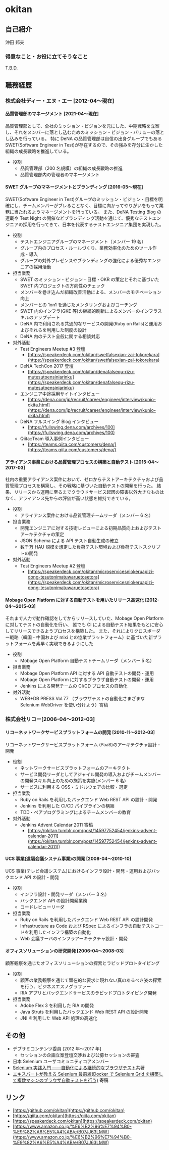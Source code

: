 # okitan

## 自己紹介

沖田 邦夫

### 得意なこと・お役に立てそうなこと

T.B.D.

## 職務経歴

### 株式会社ディー・エヌ・エー [2012-04〜現在]

#### 品質管理部のマネージメント [2021-04〜現在]

品質管理部として、全社のミッション・ビジョンを元にした、中期戦略を立案し、それをメンバーに落とし込むためのミッション・ビジョン・バリューの落とし込みを行っている。
特に DeNA の品質管理部は自信の出身グループでもある SWET(Software Engineer in Test)が存在するので、その強みを存分に生かした組織の成長戦略を推進している。

- 役割
  - 品質管理部（200 名規模）の組織の成長戦略の推進
  - 品質管理部内の管理者のマネージメント

#### SWET グループのマネージメントとブランディング [2016-05〜現在]

SWET(Software Engineer in Test)グループのミッション・ビジョン・目標を明確にし、チームメンバーがブレることなく、目標に向かってやりがいをもって業務に当たれるようマネージメントを行っている。
また、DeNA Testing Blog の連載や Test Night の開催などブランディング活動を通じて、優秀なテストエンジニアの採用を行ってきて、日本を代表するテストエンジニア集団を実現した。

- 役割
  - テストエンジニアグループのマネージメント（メンバー 19 名）
  - グループ内のプロセス・ルールづくり、業務効率化のためのツール作成・導入
  - グループの対外プレゼンスやブランディングの強化による優秀なエンジニアの採用活動
- 担当業務
  - SWET のミッション・ビジョン・目標・OKR の策定とそれに基づいた SWET 内プロジェクトの方向性のチェック
  - メンバーを巻き込んだ組織改善活動による、メンバーのモチベーション向上
  - メンバーとの 1on1 を通じたメンタリングおよびコーチング
  - SWET 内のインフラ(GKE 等)の継続的刷新によるメンバーのインフラスキルのアップデート
  - DeNA 内で利用される共通的なサービスの開発(Ruby on Rails)と運用およびそれらを利用した制度の設計
  - DeNA 内のテスト全般に関する相談対応
- 対外活動
  - Test Engineers Meetup #3 登壇
    - [https://speakerdeck.com/okitan/swetfalsexian-zai-tokorekara](https://speakerdeck.com/okitan/swetfalsexian-zai-tokorekara)
  - DeNA TechCon 2017 登壇
    - [https://speakerdeck.com/okitan/denafalsequ-rizu-mutesutoensiniarinku](https://speakerdeck.com/okitan/denafalsequ-rizu-mutesutoensiniarinku)
  - エンジニア中途採用サイトインタビュー
    - [https://dena.com/jp/recruit/career/engineer/interview/kunio-okita.html](https://dena.com/jp/recruit/career/engineer/interview/kunio-okita.html)
  - DeNA フルスイング Blog インタビュー
    - [https://fullswing.dena.com/archives/100](https://fullswing.dena.com/archives/100)
  - Qiita::Team 導入事例インタビュー
    - [https://teams.qiita.com/customers/dena/](https://teams.qiita.com/customers/dena/)

#### アライアンス事業における品質管理プロセスの構築と自動テスト [2015-04〜2017-03]

社内の重要アライアンス案件において、ゼロからテストアーキテクチャおよび品質管理プロセスを構築し、その戦略に基づいた自動テストの開発を行った。
結果、リリースから運用に至るまでクラウドサービス起因の障害以外大きなものはなく、アライアンス先からの評価が高い状態を維持できている。

- 役割
  - アライアンス案件における品質管理チームリーダ（メンバー 6 名）
- 担当業務
  - 開発エンジニアに対する技術レビューによる初期品質向上およびテストアーキテクチャの策定
  - JSON Schema による API テスト自動生成の確立
  - 数千万 HAU 規模を想定した負荷テスト環境および負荷テストスクリプトの開発
- 対外活動
  - Test Engineers Meetup #2 登壇
    - [https://speakerdeck.com/okitan/microservicesniokeruapizi-dong-tesutonimatuwaruetosetora](https://speakerdeck.com/okitan/microservicesniokeruapizi-dong-tesutonimatuwaruetosetora)

#### Mobage Open Platform に対する自動テストを用いたリリース高速化 [2012-04〜2015-03]

それまで人力で動作確認をしてからリリースしていた、Mobage Open Platform に対してテストの自動化を行い、
誰でも CI による自動テスト結果をもとに安心してリリースできるようプロセスを構築した。
また、それによりクロスボーダー戦略（韓国・中国および mixi との協業プラットフォーム）に基づいた新プラットフォームを素早く実現できるようにした

- 役割
  - Mobage Open Platform 自動テストチームリーダ（メンバー 5 名）
- 担当業務
  - Mobage Open Platform API に対する API 自動テストの開発・運用
  - Mobage Open Platform に対するブラウザ自動テストの開発・運用
  - Jenkins による開発チームの CI/CD プロセスの自動化
- 対外活動
  - WEB+DB PRESS Vol.77 （ブラウザテストの自動化さまざまな Selenium WebDriver を使い分けよう）寄稿

### 株式会社リコー[2006-04〜2012-03]

#### リコーネットワークサービスプラットフォームの開発 [2010-11〜2012-03]

リコーネットワークサービスプラットフォーム (PaaS)のアーキテクチャ設計・開発

- 役割
  - ネットワークサービスプラットフォームのアーキテクト
  - サービス開発リーダとしてアジャイル開発の導入およびチームメンバーの開発スキル向上のための施策を実施(メンバー 6 名)
  - サービスに利用する OSS・ミドルウェアの比較・選定
- 担当業務
  - Ruby on Rails を利用したバックエンド Web REST API の設計・開発
  - Jenkins を利用した CI/CD パイプラインの構築
  - TDD・ペアプログラミングによるチームメンバーの教育
- 対外活動
  - Jenkins Advent Calendar 2011 寄稿
    - [https://okitan.tumblr.com/post/14597752454/jenkins-advent-calendar-2011](https://okitan.tumblr.com/post/14597752454/jenkins-advent-calendar-2011])

#### UCS 事業(遠隔会議システム事業)の開発 [2008-04〜2010-10]

UCS 事業(テレビ会議システム)におけるインフラ設計・開発・運用およびバックエンド API の設計・開発

- 役割
  - インフラ設計・開発リーダ（メンバー 3 名）
  - バックエンド API の設計開発業務
  - コードレビューリーダ
- 担当業務
  - Ruby on Rails を利用したバックエンド Web REST API の設計開発
  - Infrastructure as Code および RSpec によるインフラの自動テストコードを利用したインフラ構築の自動化
  - Web 会議サーバのインフラアーキテクチャ設計・開発

#### オフィスソリューションの研究開発 [2006-04〜2008-03]

顧客観察を通じたオフィスソリューションの探索とラピッドプロトタイピング

- 役割
  - 顧客の業務観察を通じて顕在的な要求に現れない真のあるべき姿の探索を行う、ビジネスエスノグラファー
  - RIA アプリとバックエンドサービスのラピッドプロトタイピング開発
- 担当業務
  - Adobe Flex 3 を利用した RIA の開発
  - Java Struts を利用したバックエンド Web REST API の設計開発
  - JNI を利用した Web API 処理の高速化

## その他

- デブサミコンテンツ委員 [2012 年〜2017 年]
  - セッションの企画立案登壇交渉および公募セッションの審査
- 日本 Selenium ユーザコミュニティコアメンバー
- [Selenium 実践入門 ――自動化による継続的なブラウザテスト](https://gihyo.jp/book/2016/978-4-7741-7894-3)共著
- [エキスパートが教える Selenium 最前線(Docker で Selenium Grid を構築して複数マシンのブラウザ自動テストを行う)](https://www.shoeisha.co.jp/book/detail/9784798157511) 寄稿

## リンク

- [https://github.com/okitan](https://github.com/okitan)
- [https://qiita.com/okitan](https://qiita.com/okitan)
- [https://speakerdeck.com/okitan](https://speakerdeck.com/okitan)
- [https://www.amazon.co.jp/%E6%B2%96%E7%94%B0-%E9%82%A6%E5%A4%AB/e/B07JJ63LMW](https://www.amazon.co.jp/%E6%B2%96%E7%94%B0-%E9%82%A6%E5%A4%AB/e/B07JJ63LMW)

